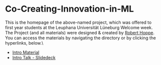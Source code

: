 # Co-Creating-Innovation-in-ML
This is the homepage of the above-named project, which was offered to first year students at the Leuphana Universität Lüneburg Welcome week. \
The Project (and all materials) were designed & created by [Robert Hoppe](https://www.linkedin.com/in/robert-m-hoppe/). \
You can access the materials by navigating the directory or by clicking the hyperlinks, below.\
* [Intro Material](Intro_Materials_Co-Creating_Innovation_in_Machine_Learning.pdf)
* [Intro Talk - Slidedeck](Intro_Talk_Co-Creating_Innovation_in_Machine_Learning_REDUCED.pdf)



